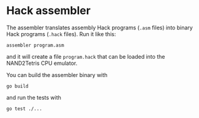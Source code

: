 # Hack assembler

The assembler translates assembly Hack programs (`.asm` files) into binary Hack programs (`.hack`
files). Run it like this:

    assembler program.asm

and it will create a file `program.hack` that can be loaded into the NAND2Tetris CPU emulator.

You can build the assembler binary with

    go build

and run the tests with

    go test ./...
